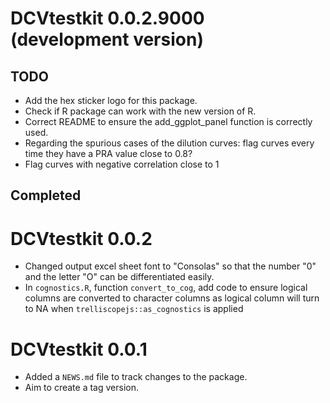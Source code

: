 # DCVtestkit 0.0.2.9000 (development version)

## TODO

* Add the hex sticker logo for this package.
* Check if R package can work with the new version of R.
* Correct README to ensure the add_ggplot_panel function is correctly used.
* Regarding the spurious cases of the dilution curves: flag curves every time they have a PRA value close to 0.8?
* Flag curves with negative correlation close to 1

## Completed

# DCVtestkit 0.0.2

* Changed output excel sheet font to "Consolas" so that the number "0" and the letter "O" can be differentiated easily.
* In `cognostics.R`, function `convert_to_cog`, add code to ensure logical columns are converted to character columns as logical column will turn to NA when `trelliscopejs::as_cognostics` is applied

# DCVtestkit 0.0.1

* Added a `NEWS.md` file to track changes to the package.
* Aim to create a tag version.
